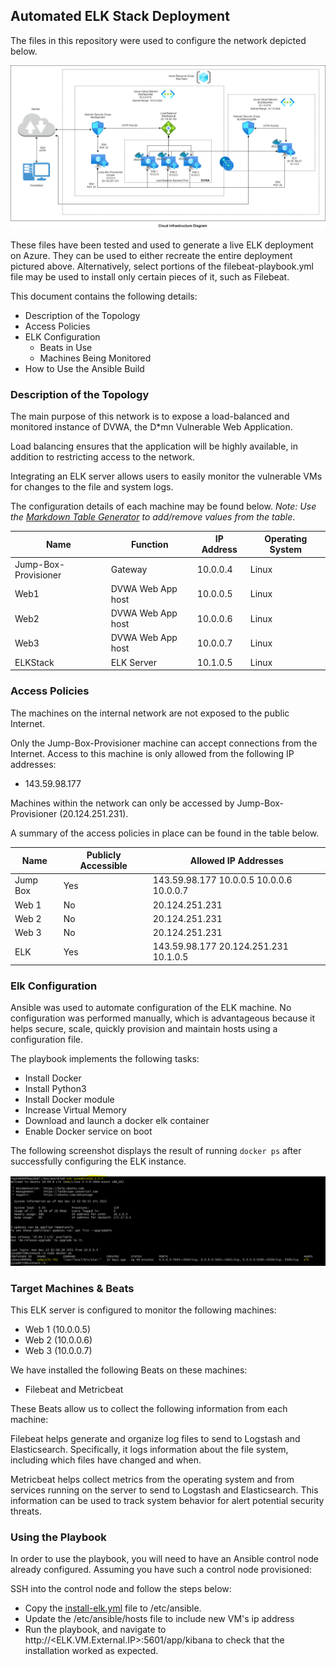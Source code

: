 ## Automated ELK Stack Deployment

The files in this repository were used to configure the network depicted below.

![TODO: Update the path with the name of your diagram](Diagrams/Cloud_Infrastructure_with_ELK_Stack.png)

These files have been tested and used to generate a live ELK deployment on Azure. They can be used to either recreate the entire deployment pictured above. Alternatively, select portions of the filebeat-playbook.yml file may be used to install only certain pieces of it, such as Filebeat.

This document contains the following details:
- Description of the Topology
- Access Policies
- ELK Configuration
  - Beats in Use
  - Machines Being Monitored
- How to Use the Ansible Build


### Description of the Topology

The main purpose of this network is to expose a load-balanced and monitored instance of DVWA, the D*mn Vulnerable Web Application.

Load balancing ensures that the application will be highly available, in addition to restricting access to the network.

Integrating an ELK server allows users to easily monitor the vulnerable VMs for changes to the file and system logs.

The configuration details of each machine may be found below.
_Note: Use the [Markdown Table Generator](http://www.tablesgenerator.com/markdown_tables) to add/remove values from the table_.

| Name                 | Function          | IP Address | Operating System |
| -------------------- | ----------------- | ---------- | ---------------- |
| Jump-Box-Provisioner | Gateway           | 10.0.0.4   | Linux            |
| Web1                 | DVWA Web App host | 10.0.0.5   | Linux            |
| Web2                 | DVWA Web App host | 10.0.0.6   | Linux            |
| Web3                 | DVWA Web App host | 10.0.0.7   | Linux            |
| ELKStack             | ELK Server        | 10.1.0.5   | Linux            |

### Access Policies

The machines on the internal network are not exposed to the public Internet. 

Only the Jump-Box-Provisioner machine can accept connections from the Internet. Access to this machine is only allowed from the following IP addresses:
- 143.59.98.177

Machines within the network can only be accessed by Jump-Box-Provisioner (20.124.251.231).

A summary of the access policies in place can be found in the table below.

| Name     | Publicly Accessible | Allowed IP Addresses                     |
| -------- | ------------------- | ---------------------------------------- |
| Jump Box | Yes                 | 143.59.98.177 10.0.0.5 10.0.0.6 10.0.0.7 |
| Web 1    | No                  | 20.124.251.231                           |
| Web 2    | No                  | 20.124.251.231                           |
| Web 3    | No                  | 20.124.251.231                           |
| ELK      | Yes                 | 143.59.98.177 20.124.251.231 10.1.0.5    |

### Elk Configuration

Ansible was used to automate configuration of the ELK machine. No configuration was performed manually, which is advantageous because it helps secure, scale, quickly provision and maintain hosts using a configuration file.

The playbook implements the following tasks:

- Install Docker
- Install Python3
- Install Docker module
- Increase Virtual Memory
- Download and launch a docker elk container
- Enable Docker service on boot

The following screenshot displays the result of running `docker ps` after successfully configuring the ELK instance.

![TODO: Update the path with the name of your screenshot of docker ps output](Images/docker_ps_output.png)

### Target Machines & Beats
This ELK server is configured to monitor the following machines:
- Web 1 (10.0.0.5)
- Web 2 (10.0.0.6)
- Web 3 (10.0.0.7)

We have installed the following Beats on these machines:
- Filebeat and Metricbeat

These Beats allow us to collect the following information from each machine:

Filebeat helps generate and organize log files to send to Logstash and Elasticsearch.  Specifically, it logs information about the file system, including which files have  changed and when.

Metricbeat helps collect metrics from the operating system and from services running on the server to send to Logstash and Elasticsearch. This information can be used to track system behavior for alert potential security threats. 

### Using the Playbook
In order to use the playbook, you will need to have an Ansible control node already configured. Assuming you have such a control node provisioned: 

SSH into the control node and follow the steps below:
- Copy the [install-elk.yml](Ansible\install-elk.yml) file to /etc/ansible.
- Update the /etc/ansible/hosts file to include new VM's ip address
- Run the playbook, and navigate to http://<ELK.VM.External.IP>:5601/app/kibana to check that the installation worked as expected.
